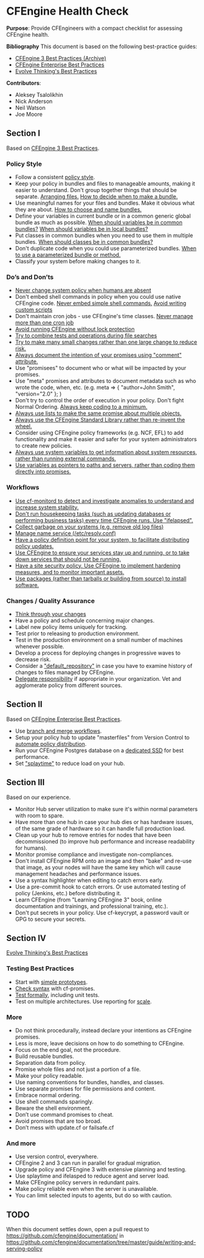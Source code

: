 # CFEngine Health Check

**Purpose**: Provide CFEngineers with a compact checklist for assessing CFEngine health.

**Bibliography**
This document is based on the following best-practice guides:
- [CFEngine 3 Best Practices (Archive)][1]
- [CFEngine Enterprise Best Practices][2]
- [Evolve Thinking's Best Practices][3]
 
[1]: https://auth.cfengine.com/archive/manuals/cf3-bestpractice                   
[2]: https://docs.cfengine.com/latest/enterprise-cfengine-guide-best-practices.html   
[3]: http://evolvethinking.com/category/cfengine/best-practices/    

**Contributors**: 
- Aleksey Tsalolikhin
- Nick Anderson
- Neil Watson
- Joe Moore

## Section I
Based on [CFEngine 3 Best Practices][1].

### Policy Style
- Follow a consistent [policy style](https://docs.cfengine.com/latest/guide-writing-and-serving-policy-policy-style.html).
- Keep your policy in bundles and files to manageable amounts, making it easier to understand. Don't group together things that should be separate. [Arranging files.](https://auth.cfengine.com/archive/manuals/cf3-bestpractice#Arranging-files) [How to decide when to make a bundle.](https://auth.cfengine.com/archive/manuals/cf3-bestpractice#How-to-decide-when-to-make-a-bundle)
- Use meaningful names for your files and bundles. Make it obvious what they are about. [How to choose and name bundles.](https://auth.cfengine.com/archive/manuals/cf3-bestpractice#How-to-choose-and-name-bundles)
- Define your variables in current bundle or in a common generic global bundle as much as possible. [When should variables be in common bundles?](https://auth.cfengine.com/manuals/cf3-bestpractice#When-should-variables-be-in-common-bundles) [When should variables be in local bundles?](https://auth.cfengine.com/archive/manuals/cf3-bestpractice#When-should-variables-be-in-local-bundles)
- Put classes in common bundles when you need to use them in multiple bundles. [When should classes be in common bundles?](https://auth.cfengine.com/archive/manuals/cf3-bestpractice#When-should-classes-be-in-common-bundles)
- Don't duplicate code when you could use parameterized bundles. [When to use a parameterized bundle or method.](https://auth.cfengine.com/archive/manuals/cf3-bestpractice#When-to-use-a-paramaterized-bundle-or-method)
- Classify your system before making changes to it.

### Do’s and Don’ts
- [Never change system policy when humans are absent](https://auth.cfengine.com/archive/manuals/cf3-bestpractice#Never-change-system-policy-when-humans-are-absent)
- Don't embed shell commands in policy when you could use native CFEngine code.  [Never embed simple shell commands.](https://auth.cfengine.com/archive/manuals/cf3-bestpractice#Never-embed-simple-shell-commands) [Avoid writing custom scripts](https://auth.cfengine.com/manuals/cf3-bestpractice#Avoid-writing-custom-scripts)
- Don't maintain cron jobs - use CFEngine's time classes. [Never manage more than one cron job](https://auth.cfengine.com/archive/manuals/cf3-bestpractice#Never-manage-more-than-one-cron-job)
- [Avoid running CFEngine without lock protection](https://auth.cfengine.com/archive/manuals/cf3-bestpractice#Avoid-running-CFEngine-without-lock-protection)
- [Try to combine tests and operations during file searches](https://auth.cfengine.com/archive/manuals/cf3-bestpractice#Try-to-combine-tests-and-operations-during-file-searches)
- [Try to make many small changes rather than one large change to reduce risk.](https://auth.cfengine.com/archive/manuals/cf3-bestpractice#Try-to-make-many-small-changes)
- [Always document the intention of your promises using "comment" attribute.](https://auth.cfengine.com/archive/manuals/cf3-bestpractice#Always-document-promises)
- Use "promisees" to document who or what will be impacted by your promises.
- Use "meta" promises and attributes to document metadata such as who wrote the code, when, etc. (e.g. meta => { "author=John Smith", "version="2.0" }; ) 
- Don't try to control the order of execution in your policy. Don't fight Normal Ordering. [Always keep coding to a minimum.](https://auth.cfengine.com/manuals/cf3-bestpractice#Always-keep-coding-to-a-minimum)
- [Always use lists to make the same promise about multiple objects.](https://auth.cfengine.com/manuals/cf3-bestpractice#Always-use-lists-to-make-the-same-promise-about-multiple-objects)
- [Always use the CFEngine Standard Library rather than re-invent the wheel.](https://auth.cfengine.com/manuals/cf3-bestpractice#Always-use-existing-templates)
- Consider using CFEngine policy frameworks (e.g. NCF, EFL) to add functionality and make it easier and safer for your system administrators to create new policies.
- [Always use system variables to get information about system resources, rather than running external commands.](https://auth.cfengine.com/manuals/cf3-bestpractice#Always-use-the-system-variables-for-system-resources)
- [Use variables as pointers to paths and servers, rather than coding them directly into promises.](https://auth.cfengine.com/manuals/cf3-bestpractice#Always-use-variables-as-pointers-to-paths-and-servers)

### Workflows
- [Use cf-monitord to detect and investigate anomalies to understand and increase system stability.](https://auth.cfengine.com/manuals/cf3-bestpractice#Anomaly-Monitoring)
- [Don't run housekeeping tasks (such as updating databases or performing business tasks) every time CFEngine runs. Use "ifelapsed".](https://auth.cfengine.com/manuals/cf3-bestpractice#Batch-Jobs)
- [Collect garbage on your systems (e.g. remove old log files)](https://auth.cfengine.com/manuals/cf3-bestpractice#Garbage-Collection)
- [Manage name service (/etc/resolv.conf)](https://auth.cfengine.com/manuals/cf3-bestpractice#Name-Service)
- [Have a policy definition point for your system, to facilitate distributing policy updates.](https://auth.cfengine.com/manuals/cf3-bestpractice#Policy-Distribution)
- [Use CFEngine to ensure your services stay up and running, or to take down services that should not be running.](https://auth.cfengine.com/manuals/cf3-bestpractice#Services)
- [Have a site security policy. Use CFEngine to implement hardening measures, and to monitor important assets.](https://auth.cfengine.com/manuals/cf3-bestpractice#Security)
- [Use packages (rather than tarballs or building from source) to install software.](https://auth.cfengine.com/manuals/cf3-bestpractice#Software-Management)

### Changes / Quality Assurance
- [Think through your changes](https://auth.cfengine.com/archive/manuals/cf3-bestpractice#Policy-changes)
- Have a policy and schedule concerning major changes.
- Label new policy items uniquely for tracking.
- Test prior to releasing to production environment.
- Test in the production environment on a small number of machines whenever possible.
- Develop a process for deploying changes in progressive waves to decrease risk.
- Consider a ["default_repository"](https://auth.cfengine.com/archive/manuals/cf3-bestpractice#Configuration-version-control-and-rollback) in case you have to examine history of changes to files managed by CFEngine.
- [Delegate responsibility](https://auth.cfengine.com/manuals/cf3-bestpractice#Delegating-responsibility) if appropriate in your organization. Vet and agglomerate policy from different sources.

## Section II
Based on [CFEngine Enterprise Best Practices][2].

- Use [branch and merge workflows](http://git-scm.com/book/en/v2/Git-Branching-Basic-Branching-and-Merging).
- Setup your policy hub to update "masterfiles" from Version Control to [automate policy distribution](https://docs.cfengine.com/latest/enterprise-cfengine-guide-best-practices.html#version-control-and-configuration-policy).
- Run your CFEngine Postgres database on a [dedicated SSD](https://docs.cfengine.com/latest/enterprise-cfengine-guide-best-practices.html#scalability) for best performance.
- Set ["splaytime"](https://docs.cfengine.com/latest/enterprise-cfengine-guide-best-practices.html#scalability) to reduce load on your hub.

## Section III
Based on our experience.

- Monitor Hub server utilization to make sure it's within normal parameters with room to spare.
- Have more than one hub in case your hub dies or has hardware issues, of the same grade of hardware so it can handle full production load.
- Clean up your hub to remove entries for nodes that have been decommissioned (to improve hub performance and increase readability for humans).
- Monitor promise compliance and investigate non-compliances.
- Don't install CFEngine RPM onto an image and then "bake" and re-use that image, as your nodes will have the same key which will cause management headaches and performance issues.
- Use a syntax highlighter when editing to catch errors early.
- Use a pre-commit hook to catch errors. Or use automated testing of policy (Jenkins, etc.) before distributing it.
- Learn CFEngine (from "Learning CFEngine 3" book, online documentation and trainings, and professional training, etc.).
- Don't put secrets in your policy. Use cf-keycrypt, a password vault or GPG to secure your secrets.

## Section IV
[Evolve Thinking's Best Practices][3]

### Testing Best Practices

- Start with [simple prototypes](http://evolvethinking.com/cfengine-best-practices-testing/).
- [Check syntax](http://evolvethinking.com/cfengine-best-practices-testing/) with cf-promises.
- [Test formally](http://evolvethinking.com/cfengine-best-practices-testing/), including unit tests.
- Test on multiple architectures. Use reporting for [scale](http://evolvethinking.com/cfengine-best-practices-testing/).

### More
- Do not think procedurally, instead declare your intentions as CFEngine promises.
- Less is more, leave decisions on how to do something to CFEngine.
- Focus on the end goal, not the procedure.
- Build reusable bundles.
- Separation data from policy.
- Promise whole files and not just a portion of a file.
- Make your policy readable.
- Use naming conventions for bundles, handles, and classes.
- Use separate promises for file permissions and content.
- Embrace normal ordering.
- Use shell commands sparingly.
- Beware the shell environment.
- Don’t use command promises to cheat.
- Avoid promises that are too broad.
- Don’t mess with update.cf or failsafe.cf

### And more
- Use version control, everywhere.
- CFEngine 2 and 3 can run in parallel for gradual migration.
- Upgrade policy and CFEngine 3 with extensive planning and testing.
- Use splaytime and ifelasped to reduce agent and server load.
- Make CFEngine policy servers in redundant pairs.
- Make policy reliable even when the server is unavailable.
- You can limit selected inputs to agents, but do so with caution.

## TODO
When this document settles down, open a pull request to
https://github.com/cfengine/documentation/ in
https://github.com/cfengine/documentation/tree/master/guide/writing-and-serving-policy
